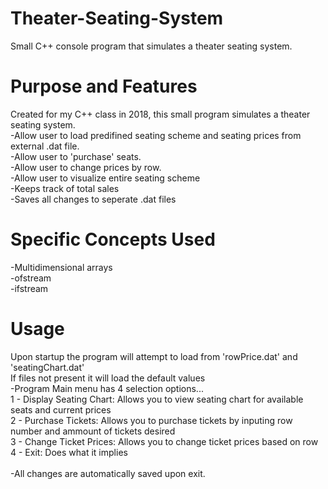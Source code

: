 # Theater-Seating-System
Small C++ console program that simulates a theater seating system.  <br/>

# Purpose and Features
Created for my C++ class in 2018, this small program simulates a theater seating system.<br/>
     -Allow user to load predifined seating scheme and seating prices from external .dat file.  <br/>
		 -Allow user to 'purchase' seats.<br/>
		 -Allow user to change prices by row.<br/>
		 -Allow user to visualize entire seating scheme<br/>
		 -Keeps track of total sales<br/>
		 -Saves all changes to seperate .dat files<br/>
     
# Specific Concepts Used

-Multidimensional arrays <br/>
-ofstream <br/>
-ifstream <br/>

# Usage

Upon startup the program will attempt to load from 'rowPrice.dat' and 'seatingChart.dat'<br/>
 If files not present it will load the default values<br/>
-Program Main menu has 4 selection options...<br/>
  1 - Display Seating Chart: Allows you to view seating chart for available seats and current prices<br/>
  2 - Purchase Tickets: Allows you to purchase tickets by inputing row number and ammount of tickets desired<br/>
  3 - Change Ticket Prices: Allows you to change ticket prices based on row<br/>
  4 - Exit: Does what it implies<br/>
 <br/>
 -All changes are automatically saved upon exit.




